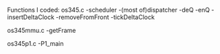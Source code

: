 Functions I coded:
  os345.c
    -scheduler
    -(most of)dispatcher
    -deQ
    -enQ
    -insertDeltaClock
    -removeFromFront
    -tickDeltaClock
    
  os345mmu.c
    -getFrame
    
  os345p1.c
    -P1_main
